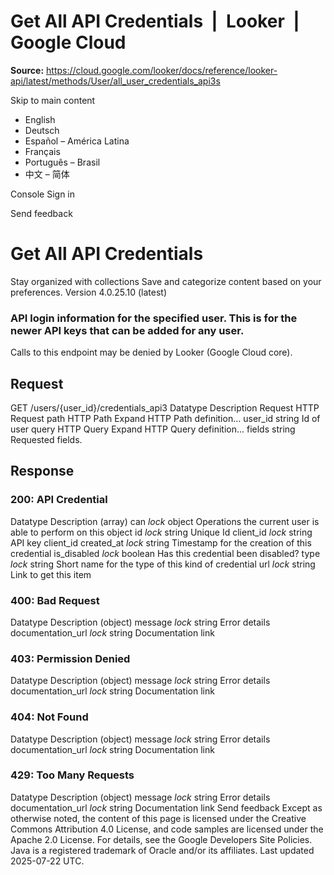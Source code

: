 # Get All API Credentials  |  Looker  |  Google Cloud

**Source:** https://cloud.google.com/looker/docs/reference/looker-api/latest/methods/User/all_user_credentials_api3s

Skip to main content 


  * English
  * Deutsch
  * Español – América Latina
  * Français
  * Português – Brasil
  * 中文 – 简体

Console  Sign in


Send feedback 
#  Get All API Credentials
Stay organized with collections  Save and categorize content based on your preferences. 
Version 4.0.25.10 (latest) 
### API login information for the specified user. This is for the newer API keys that can be added for any user.
Calls to this endpoint may be denied by Looker (Google Cloud core).
## Request
GET /users/{user_id}/credentials_api3 
Datatype
Description
Request
HTTP Request 
path
HTTP Path 
Expand HTTP Path definition... 
user_id
string 
Id of user
query
HTTP Query 
Expand HTTP Query definition... 
fields
string 
Requested fields.
## Response
### 200: API Credential
Datatype
Description
(array)
can
_lock_
object 
Operations the current user is able to perform on this object
id
_lock_
string 
Unique Id
client_id
_lock_
string 
API key client_id
created_at
_lock_
string 
Timestamp for the creation of this credential
is_disabled
_lock_
boolean 
Has this credential been disabled?
type
_lock_
string 
Short name for the type of this kind of credential
url
_lock_
string 
Link to get this item
### 400: Bad Request
Datatype
Description
(object)
message
_lock_
string 
Error details
documentation_url
_lock_
string 
Documentation link
### 403: Permission Denied
Datatype
Description
(object)
message
_lock_
string 
Error details
documentation_url
_lock_
string 
Documentation link
### 404: Not Found
Datatype
Description
(object)
message
_lock_
string 
Error details
documentation_url
_lock_
string 
Documentation link
### 429: Too Many Requests
Datatype
Description
(object)
message
_lock_
string 
Error details
documentation_url
_lock_
string 
Documentation link
Send feedback 
Except as otherwise noted, the content of this page is licensed under the Creative Commons Attribution 4.0 License, and code samples are licensed under the Apache 2.0 License. For details, see the Google Developers Site Policies. Java is a registered trademark of Oracle and/or its affiliates.
Last updated 2025-07-22 UTC.


